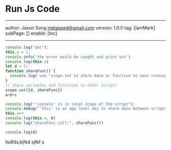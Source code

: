 # Run Js Code
---
author: Jason Song <metaseed@gmail.com>
version: 1.0.0
tag: [iamMark]
subPage: []
enable: [toc]

---
```js
console.log("abc");
this.a = 1;  
console.info('the error would be caught and print out')
console.log(this.a)
let d = 1;
function shareFunc() {
  console.log('use "scope.set to share data or function to next running script"');
}
// share variables and functions to other scripts
scope.set({d, shareFunc})
a+b+c
```
```js
console.log("'console' is in local scope of the script");
console.debug("'this' is an app level obj to share data between scripts")
this.a++
console.log(this.a, d)
console.log("shareFunc call:", shareFunc())
```
```js
console.log(d)
```
fsdfds;kjfkd sjfkf      s
